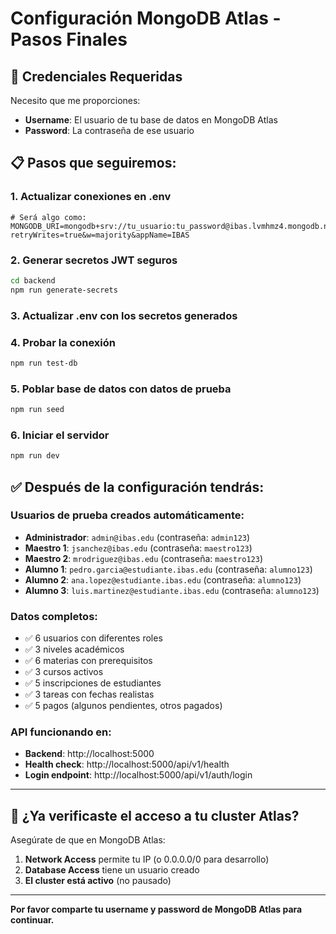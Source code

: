# Configuración MongoDB Atlas - Pasos Finales

## 🔐 **Credenciales Requeridas**

Necesito que me proporciones:
- **Username**: El usuario de tu base de datos en MongoDB Atlas
- **Password**: La contraseña de ese usuario

## 📋 **Pasos que seguiremos:**

### **1. Actualizar conexiones en .env**
```env
# Será algo como:
MONGODB_URI=mongodb+srv://tu_usuario:tu_password@ibas.lvmhmz4.mongodb.net/ibas_academic?retryWrites=true&w=majority&appName=IBAS
```

### **2. Generar secretos JWT seguros**
```bash
cd backend
npm run generate-secrets
```

### **3. Actualizar .env con los secretos generados**

### **4. Probar la conexión**
```bash
npm run test-db
```

### **5. Poblar base de datos con datos de prueba**
```bash
npm run seed
```

### **6. Iniciar el servidor**
```bash
npm run dev
```

## ✅ **Después de la configuración tendrás:**

### **Usuarios de prueba creados automáticamente:**
- **Administrador**: `admin@ibas.edu` (contraseña: `admin123`)
- **Maestro 1**: `jsanchez@ibas.edu` (contraseña: `maestro123`)
- **Maestro 2**: `mrodriguez@ibas.edu` (contraseña: `maestro123`)
- **Alumno 1**: `pedro.garcia@estudiante.ibas.edu` (contraseña: `alumno123`)
- **Alumno 2**: `ana.lopez@estudiante.ibas.edu` (contraseña: `alumno123`)
- **Alumno 3**: `luis.martinez@estudiante.ibas.edu` (contraseña: `alumno123`)

### **Datos completos:**
- ✅ 6 usuarios con diferentes roles
- ✅ 3 niveles académicos
- ✅ 6 materias con prerequisitos
- ✅ 3 cursos activos
- ✅ 5 inscripciones de estudiantes
- ✅ 3 tareas con fechas realistas
- ✅ 5 pagos (algunos pendientes, otros pagados)

### **API funcionando en:**
- **Backend**: http://localhost:5000
- **Health check**: http://localhost:5000/api/v1/health
- **Login endpoint**: http://localhost:5000/api/v1/auth/login

---

## 🚨 **¿Ya verificaste el acceso a tu cluster Atlas?**

Asegúrate de que en MongoDB Atlas:

1. **Network Access** permite tu IP (o 0.0.0.0/0 para desarrollo)
2. **Database Access** tiene un usuario creado
3. **El cluster está activo** (no pausado)

---

**Por favor comparte tu username y password de MongoDB Atlas para continuar.**
